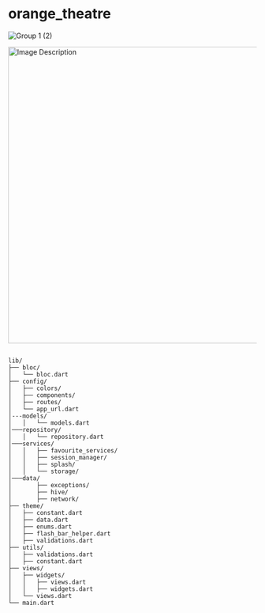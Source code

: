 # orange_theatre

![Group 1 (2)](https://github.com/user-attachments/assets/3baa13f7-6c2c-4de9-80b6-25e2593bf1c8)


<img src="https://github.com/user-attachments/assets/3baa13f7-6c2c-4de9-80b6-25e2593bf1c8" alt="Image Description" width="900" height="600">

```

lib/
├── bloc/
│   └── bloc.dart
├── config/
│   ├── colors/
│   ├── components/
│   ├── routes/
│   └── app_url.dart
│---models/
│   │   └── models.dart
│───repository/
│   │   └── repository.dart
│───services/
│   │   ├── favourite_services/
│   │   ├── session_manager/
│   │   ├── splash/
│   │   └── storage/
│───data/
│       ├── exceptions/
│       ├── hive/
│       ├── network/
├── theme/
│   ├── constant.dart
│   ├── data.dart
│   ├── enums.dart
│   ├── flash_bar_helper.dart
│   ├── validations.dart
├── utils/
│   ├── validations.dart
│   ├── constant.dart
├── views/
│   ├── widgets/
│   │   ├── views.dart
│   │   ├── widgets.dart
│   └── views.dart
└── main.dart

```
